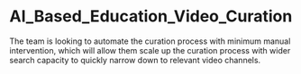 # AI_Based_Education_Video_Curation
The team is looking to automate the curation process with minimum manual intervention, which will allow them scale up the curation process with wider search capacity to quickly narrow down to relevant video channels.
